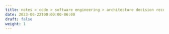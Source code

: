 ```yaml
---
title: notes > code > software engineering > architecture decision records
date: 2023-06-22T00:00:00-06:00
draft: false
weight: 1
---
```

